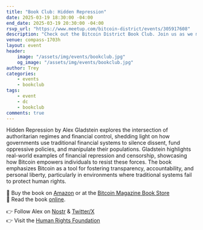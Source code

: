 ```yaml
---
title: "Book Club: Hidden Repression"
date: 2025-03-19 18:30:00 -04:00
end_date: 2025-03-19 20:30:00 -04:00
rsvp_url: "https://www.meetup.com/bitcoin-district/events/305917608"
description: "Check out the Bitcoin District Book Club. Join us as we meet every month to dive into new and exciting rabbit holes through reading Bitcoin related books!"
venue: compass-1703h
layout: event
header:
    image: "/assets/img/events/bookclub.jpg"
    og_image: "/assets/img/events/bookclub.jpg"
author: Trey
categories:
    - events
    - bookclub
tags:
    - event
    - dc
    - bookclub
comments: true
---
```


Hidden Repression by Alex Gladstein explores the intersection of authoritarian regimes and financial control, shedding light on how governments use traditional financial systems to silence dissent, fund oppressive policies, and manipulate their populations. Gladstein highlights real-world examples of financial repression and censorship, showcasing how Bitcoin empowers individuals to resist these forces. The book emphasizes Bitcoin as a tool for fostering transparency, accountability, and personal liberty, particularly in environments where traditional systems fail to protect human rights.  

📙 Buy the book on [Amazon](https://a.co/d/3kURdKc) or at the [Bitcoin Magazine Book Store](https://store.bitcoinmagazine.com/collections/books/products/hidden-repression)  
📙 Read the book [online](https://bitcoinmagazine.com/culture/imf-world-bank-repress-poor-countries).  

👉 Follow Alex on [Nostr](http://primal.net/gladstein) & [Twitter/X](https://x.com/gladstein)  
👉 Visit the [Human Rights Foundation](https://hrf.org/)    
